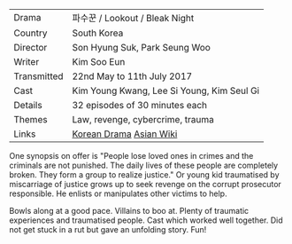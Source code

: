 | | |
|-|-|
Drama|&#54028;&#49688;&#44988; / Lookout / Bleak Night
Country|South Korea
Director|Son Hyung Suk, Park Seung Woo
Writer|Kim Soo Eun
Transmitted|22nd May to 11th July 2017
Cast|Kim Young Kwang, Lee Si Young, Kim Seul Gi
Details|32 episodes of 30 minutes each
Themes|Law, revenge, cybercrime, trauma
Links|[Korean Drama](https://www.koreandrama.org/lookout/) [Asian Wiki](http://asianwiki.com/Lookout_(Korean_Drama))

One synopsis on offer is "People lose loved ones in crimes and the criminals are not punished. The daily lives of these people are completely broken. They form a group to realize justice."
Or young kid traumatised by miscarriage of justice grows up to seek revenge
on the corrupt prosecutor responsible. He enlists or manipulates other victims to help.

Bowls along at a good pace. Villains to boo at. Plenty of traumatic experiences
and traumatised people. Cast which worked well together. Did not get stuck in
a rut but gave an unfolding story. Fun!